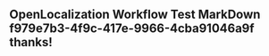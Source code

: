 <properties
ms.topic="hero-topic"
ms.test1="hero-topic"
ms.test2="test"/>

## OpenLocalization Workflow Test MarkDown f979e7b3-4f9c-417e-9966-4cba91046a9f thanks!
